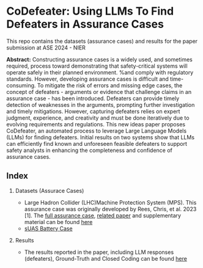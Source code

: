 # CoDefeater: Using LLMs To Find Defeaters in Assurance Cases

This repo contains the datasets (assurance cases) and results for the paper submission at ASE 2024 - NIER

**Abstract:** Constructing assurance cases is a widely used, and sometimes required, process toward demonstrating that safety-critical systems will operate safely in their planned environment. %and comply with regulatory standards. However, developing assurance cases is difficult and time-consuming. To mitigate the risk of errors and missing edge cases, the concept of defeaters - arguments or evidence that challenge claims in an assurance case - has been introduced. Defeaters can provide timely detection of weaknesses in the arguments, prompting further investigation and timely mitigations. However, capturing defeaters relies on expert judgment, experience, and creativity and must be done iteratively due to evolving requirements and regulations. This new ideas paper proposes CoDefeater, an automated process to leverage Large Language Models (LLMs) for finding defeaters. Initial results on two systems show that LLMs can efficiently find known and unforeseen feasible defeaters to support safety analysts in enhancing the completeness and confidence of assurance cases.


## Index

1. Datasets (Assurace Cases) <br>
	- Large Hadron Collider (LHC)Machine Protection System (MPS). This assurance case was originally developed by Rees, Chris, et al. 2023 [1]. The [full assurance case](https://cds.cern.ch/record/2854725/files/LHC%20MPS%20-%20Original%20EA_argument%20+%20Preamble.pdf), [related paper](https://cds.cern.ch/record/2854725/files/Manuscript.pdf) and supplementary material can be found [here](https://cds.cern.ch/record/2854725) <br>
	- [sUAS Battery Case](Datasets/sUAS) <br>

2. Results <br>
	- The results reported in the paper, including LLM responses (defeaters), Ground-Truth and Closed Coding can be found [here](Results) 

